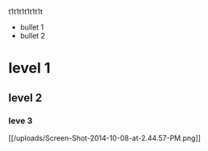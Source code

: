 t1t1t1t1t1t1t

* bullet 1
* bullet 2


# level 1
## level 2
### leve 3

[[/uploads/Screen-Shot-2014-10-08-at-2.44.57-PM.png]]


